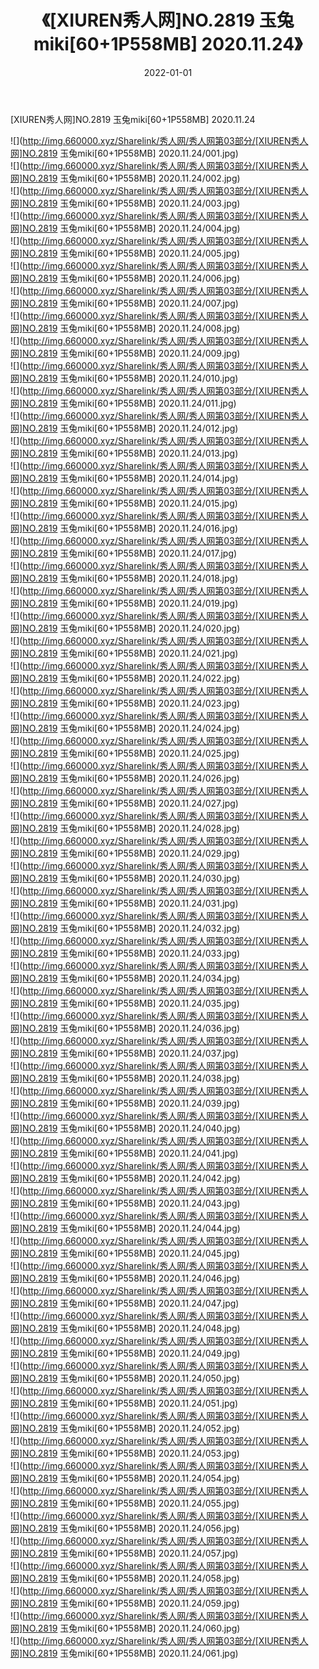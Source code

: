 ﻿---
layout: post
title:  《[XIUREN秀人网]NO.2819 玉兔miki[60+1P558MB] 2020.11.24》
date:   2022-01-01
img: http://img.660000.xyz/Sharelink/秀人网/秀人网第03部分/[XIUREN秀人网]NO.2819 玉兔miki[60+1P558MB] 2020.11.24/000.jpg
categories: [美女, 清纯, 唯美]
---

[XIUREN秀人网]NO.2819 玉兔miki[60+1P558MB] 2020.11.24

 ![](http://img.660000.xyz/Sharelink/秀人网/秀人网第03部分/[XIUREN秀人网]NO.2819 玉兔miki[60+1P558MB] 2020.11.24/001.jpg) <br>![](http://img.660000.xyz/Sharelink/秀人网/秀人网第03部分/[XIUREN秀人网]NO.2819 玉兔miki[60+1P558MB] 2020.11.24/002.jpg) <br>![](http://img.660000.xyz/Sharelink/秀人网/秀人网第03部分/[XIUREN秀人网]NO.2819 玉兔miki[60+1P558MB] 2020.11.24/003.jpg) <br>![](http://img.660000.xyz/Sharelink/秀人网/秀人网第03部分/[XIUREN秀人网]NO.2819 玉兔miki[60+1P558MB] 2020.11.24/004.jpg) <br>![](http://img.660000.xyz/Sharelink/秀人网/秀人网第03部分/[XIUREN秀人网]NO.2819 玉兔miki[60+1P558MB] 2020.11.24/005.jpg) <br>![](http://img.660000.xyz/Sharelink/秀人网/秀人网第03部分/[XIUREN秀人网]NO.2819 玉兔miki[60+1P558MB] 2020.11.24/006.jpg) <br>![](http://img.660000.xyz/Sharelink/秀人网/秀人网第03部分/[XIUREN秀人网]NO.2819 玉兔miki[60+1P558MB] 2020.11.24/007.jpg) <br>![](http://img.660000.xyz/Sharelink/秀人网/秀人网第03部分/[XIUREN秀人网]NO.2819 玉兔miki[60+1P558MB] 2020.11.24/008.jpg) <br>![](http://img.660000.xyz/Sharelink/秀人网/秀人网第03部分/[XIUREN秀人网]NO.2819 玉兔miki[60+1P558MB] 2020.11.24/009.jpg) <br>![](http://img.660000.xyz/Sharelink/秀人网/秀人网第03部分/[XIUREN秀人网]NO.2819 玉兔miki[60+1P558MB] 2020.11.24/010.jpg) <br>![](http://img.660000.xyz/Sharelink/秀人网/秀人网第03部分/[XIUREN秀人网]NO.2819 玉兔miki[60+1P558MB] 2020.11.24/011.jpg) <br>![](http://img.660000.xyz/Sharelink/秀人网/秀人网第03部分/[XIUREN秀人网]NO.2819 玉兔miki[60+1P558MB] 2020.11.24/012.jpg) <br>![](http://img.660000.xyz/Sharelink/秀人网/秀人网第03部分/[XIUREN秀人网]NO.2819 玉兔miki[60+1P558MB] 2020.11.24/013.jpg) <br>![](http://img.660000.xyz/Sharelink/秀人网/秀人网第03部分/[XIUREN秀人网]NO.2819 玉兔miki[60+1P558MB] 2020.11.24/014.jpg) <br>![](http://img.660000.xyz/Sharelink/秀人网/秀人网第03部分/[XIUREN秀人网]NO.2819 玉兔miki[60+1P558MB] 2020.11.24/015.jpg) <br>![](http://img.660000.xyz/Sharelink/秀人网/秀人网第03部分/[XIUREN秀人网]NO.2819 玉兔miki[60+1P558MB] 2020.11.24/016.jpg) <br>![](http://img.660000.xyz/Sharelink/秀人网/秀人网第03部分/[XIUREN秀人网]NO.2819 玉兔miki[60+1P558MB] 2020.11.24/017.jpg) <br>![](http://img.660000.xyz/Sharelink/秀人网/秀人网第03部分/[XIUREN秀人网]NO.2819 玉兔miki[60+1P558MB] 2020.11.24/018.jpg) <br>![](http://img.660000.xyz/Sharelink/秀人网/秀人网第03部分/[XIUREN秀人网]NO.2819 玉兔miki[60+1P558MB] 2020.11.24/019.jpg) <br>![](http://img.660000.xyz/Sharelink/秀人网/秀人网第03部分/[XIUREN秀人网]NO.2819 玉兔miki[60+1P558MB] 2020.11.24/020.jpg) <br>![](http://img.660000.xyz/Sharelink/秀人网/秀人网第03部分/[XIUREN秀人网]NO.2819 玉兔miki[60+1P558MB] 2020.11.24/021.jpg) <br>![](http://img.660000.xyz/Sharelink/秀人网/秀人网第03部分/[XIUREN秀人网]NO.2819 玉兔miki[60+1P558MB] 2020.11.24/022.jpg) <br>![](http://img.660000.xyz/Sharelink/秀人网/秀人网第03部分/[XIUREN秀人网]NO.2819 玉兔miki[60+1P558MB] 2020.11.24/023.jpg) <br>![](http://img.660000.xyz/Sharelink/秀人网/秀人网第03部分/[XIUREN秀人网]NO.2819 玉兔miki[60+1P558MB] 2020.11.24/024.jpg) <br>![](http://img.660000.xyz/Sharelink/秀人网/秀人网第03部分/[XIUREN秀人网]NO.2819 玉兔miki[60+1P558MB] 2020.11.24/025.jpg) <br>![](http://img.660000.xyz/Sharelink/秀人网/秀人网第03部分/[XIUREN秀人网]NO.2819 玉兔miki[60+1P558MB] 2020.11.24/026.jpg) <br>![](http://img.660000.xyz/Sharelink/秀人网/秀人网第03部分/[XIUREN秀人网]NO.2819 玉兔miki[60+1P558MB] 2020.11.24/027.jpg) <br>![](http://img.660000.xyz/Sharelink/秀人网/秀人网第03部分/[XIUREN秀人网]NO.2819 玉兔miki[60+1P558MB] 2020.11.24/028.jpg) <br>![](http://img.660000.xyz/Sharelink/秀人网/秀人网第03部分/[XIUREN秀人网]NO.2819 玉兔miki[60+1P558MB] 2020.11.24/029.jpg) <br>![](http://img.660000.xyz/Sharelink/秀人网/秀人网第03部分/[XIUREN秀人网]NO.2819 玉兔miki[60+1P558MB] 2020.11.24/030.jpg) <br>![](http://img.660000.xyz/Sharelink/秀人网/秀人网第03部分/[XIUREN秀人网]NO.2819 玉兔miki[60+1P558MB] 2020.11.24/031.jpg) <br>![](http://img.660000.xyz/Sharelink/秀人网/秀人网第03部分/[XIUREN秀人网]NO.2819 玉兔miki[60+1P558MB] 2020.11.24/032.jpg) <br>![](http://img.660000.xyz/Sharelink/秀人网/秀人网第03部分/[XIUREN秀人网]NO.2819 玉兔miki[60+1P558MB] 2020.11.24/033.jpg) <br>![](http://img.660000.xyz/Sharelink/秀人网/秀人网第03部分/[XIUREN秀人网]NO.2819 玉兔miki[60+1P558MB] 2020.11.24/034.jpg) <br>![](http://img.660000.xyz/Sharelink/秀人网/秀人网第03部分/[XIUREN秀人网]NO.2819 玉兔miki[60+1P558MB] 2020.11.24/035.jpg) <br>![](http://img.660000.xyz/Sharelink/秀人网/秀人网第03部分/[XIUREN秀人网]NO.2819 玉兔miki[60+1P558MB] 2020.11.24/036.jpg) <br>![](http://img.660000.xyz/Sharelink/秀人网/秀人网第03部分/[XIUREN秀人网]NO.2819 玉兔miki[60+1P558MB] 2020.11.24/037.jpg) <br>![](http://img.660000.xyz/Sharelink/秀人网/秀人网第03部分/[XIUREN秀人网]NO.2819 玉兔miki[60+1P558MB] 2020.11.24/038.jpg) <br>![](http://img.660000.xyz/Sharelink/秀人网/秀人网第03部分/[XIUREN秀人网]NO.2819 玉兔miki[60+1P558MB] 2020.11.24/039.jpg) <br>![](http://img.660000.xyz/Sharelink/秀人网/秀人网第03部分/[XIUREN秀人网]NO.2819 玉兔miki[60+1P558MB] 2020.11.24/040.jpg) <br>![](http://img.660000.xyz/Sharelink/秀人网/秀人网第03部分/[XIUREN秀人网]NO.2819 玉兔miki[60+1P558MB] 2020.11.24/041.jpg) <br>![](http://img.660000.xyz/Sharelink/秀人网/秀人网第03部分/[XIUREN秀人网]NO.2819 玉兔miki[60+1P558MB] 2020.11.24/042.jpg) <br>![](http://img.660000.xyz/Sharelink/秀人网/秀人网第03部分/[XIUREN秀人网]NO.2819 玉兔miki[60+1P558MB] 2020.11.24/043.jpg) <br>![](http://img.660000.xyz/Sharelink/秀人网/秀人网第03部分/[XIUREN秀人网]NO.2819 玉兔miki[60+1P558MB] 2020.11.24/044.jpg) <br>![](http://img.660000.xyz/Sharelink/秀人网/秀人网第03部分/[XIUREN秀人网]NO.2819 玉兔miki[60+1P558MB] 2020.11.24/045.jpg) <br>![](http://img.660000.xyz/Sharelink/秀人网/秀人网第03部分/[XIUREN秀人网]NO.2819 玉兔miki[60+1P558MB] 2020.11.24/046.jpg) <br>![](http://img.660000.xyz/Sharelink/秀人网/秀人网第03部分/[XIUREN秀人网]NO.2819 玉兔miki[60+1P558MB] 2020.11.24/047.jpg) <br>![](http://img.660000.xyz/Sharelink/秀人网/秀人网第03部分/[XIUREN秀人网]NO.2819 玉兔miki[60+1P558MB] 2020.11.24/048.jpg) <br>![](http://img.660000.xyz/Sharelink/秀人网/秀人网第03部分/[XIUREN秀人网]NO.2819 玉兔miki[60+1P558MB] 2020.11.24/049.jpg) <br>![](http://img.660000.xyz/Sharelink/秀人网/秀人网第03部分/[XIUREN秀人网]NO.2819 玉兔miki[60+1P558MB] 2020.11.24/050.jpg) <br>![](http://img.660000.xyz/Sharelink/秀人网/秀人网第03部分/[XIUREN秀人网]NO.2819 玉兔miki[60+1P558MB] 2020.11.24/051.jpg) <br>![](http://img.660000.xyz/Sharelink/秀人网/秀人网第03部分/[XIUREN秀人网]NO.2819 玉兔miki[60+1P558MB] 2020.11.24/052.jpg) <br>![](http://img.660000.xyz/Sharelink/秀人网/秀人网第03部分/[XIUREN秀人网]NO.2819 玉兔miki[60+1P558MB] 2020.11.24/053.jpg) <br>![](http://img.660000.xyz/Sharelink/秀人网/秀人网第03部分/[XIUREN秀人网]NO.2819 玉兔miki[60+1P558MB] 2020.11.24/054.jpg) <br>![](http://img.660000.xyz/Sharelink/秀人网/秀人网第03部分/[XIUREN秀人网]NO.2819 玉兔miki[60+1P558MB] 2020.11.24/055.jpg) <br>![](http://img.660000.xyz/Sharelink/秀人网/秀人网第03部分/[XIUREN秀人网]NO.2819 玉兔miki[60+1P558MB] 2020.11.24/056.jpg) <br>![](http://img.660000.xyz/Sharelink/秀人网/秀人网第03部分/[XIUREN秀人网]NO.2819 玉兔miki[60+1P558MB] 2020.11.24/057.jpg) <br>![](http://img.660000.xyz/Sharelink/秀人网/秀人网第03部分/[XIUREN秀人网]NO.2819 玉兔miki[60+1P558MB] 2020.11.24/058.jpg) <br>![](http://img.660000.xyz/Sharelink/秀人网/秀人网第03部分/[XIUREN秀人网]NO.2819 玉兔miki[60+1P558MB] 2020.11.24/059.jpg) <br>![](http://img.660000.xyz/Sharelink/秀人网/秀人网第03部分/[XIUREN秀人网]NO.2819 玉兔miki[60+1P558MB] 2020.11.24/060.jpg) <br>![](http://img.660000.xyz/Sharelink/秀人网/秀人网第03部分/[XIUREN秀人网]NO.2819 玉兔miki[60+1P558MB] 2020.11.24/061.jpg) <br>